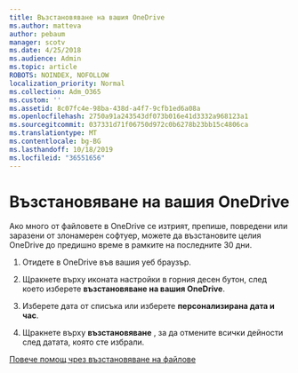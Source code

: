 ```yaml
---
title: Възстановяване на вашия OneDrive
ms.author: matteva
author: pebaum
manager: scotv
ms.date: 4/25/2018
ms.audience: Admin
ms.topic: article
ROBOTS: NOINDEX, NOFOLLOW
localization_priority: Normal
ms.collection: Adm_O365
ms.custom: ''
ms.assetid: 8c07fc4e-98ba-438d-a4f7-9cfb1ed6a08a
ms.openlocfilehash: 2750a91a243543df073b016e41d3332a968123a1
ms.sourcegitcommit: 037331d71f06750d972c0b6278b23bb15c4806ca
ms.translationtype: MT
ms.contentlocale: bg-BG
ms.lasthandoff: 10/18/2019
ms.locfileid: "36551656"
---
```

# <a name="restore-your-onedrive"></a>Възстановяване на вашия OneDrive

Ако много от файловете в OneDrive се изтрият, препише, повредени или заразени от злонамерен софтуер, можете да възстановите целия OneDrive до предишно време в рамките на последните 30 дни.
  
1. Отидете в OneDrive във вашия уеб браузър.
    
2. Щракнете върху иконата настройки в горния десен бутон, след което изберете **възстановяване на вашия OneDrive**.
    
3. Изберете дата от списъка или изберете **персонализирана дата и час**.
    
4. Щракнете върху **възстановяване** , за да отмените всички дейности след датата, която сте избрали. 
    
[Повече помощ чрез възстановяване на файлове](https://go.microsoft.com/fwlink/?linkid=872874)
  


